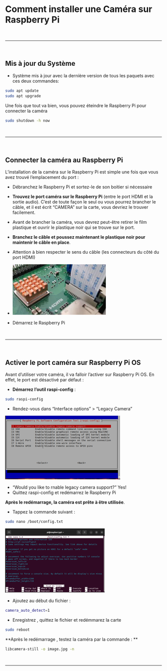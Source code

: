 # Comment installer une Caméra sur Raspberry Pi

&nbsp;
***
&nbsp;

##  Mis à jour du Système

* Système mis à jour avec la dernière version de tous les paquets avec ces deux commandes:

```bash
sudo apt update
sudo apt upgrade
```
Une fois que tout va bien, vous pouvez éteindre le Raspberry Pi pour connecter la caméra

```bash
sudo shutdown -h now
```

&nbsp;
***
&nbsp;

##  Connecter la caméra au Raspberry Pi

L’installation de la caméra sur le Raspberry Pi est simple une fois que vous avez trouvé l’emplacement du port :
* Débranchez le Raspberry Pi et sortez-le de son boitier si nécessaire
* **Trouvez le port caméra sur le Raspberry Pi** (entre le port HDMI et la sortie audio).
C’est de toute façon le seul ou vous pourrez brancher le câble, et il est écrit “CAMERA” sur la carte, vous devriez le trouver facilement.
* Avant de brancher la caméra, vous devrez peut-être retirer le film plastique et ouvrir le plastique noir qui se trouve sur le port.
* **Branchez le câble et poussez maintenant le plastique noir pour maintenir le câble en place**.
* Attention à bien respecter le sens du câble (les connecteurs du côté du port HDMI)

* ![image info](./pictures/camera-cable.webp)
* Démarrez le Raspberry Pi

&nbsp;
***
&nbsp;

##  Activer le port caméra sur Raspberry Pi OS

Avant d’utiliser votre caméra, il va falloir l’activer sur Raspberry Pi OS.
En effet, le port est désactivé par défaut :
* **Démarrez l’outil raspi-config** :
```bash
sudo raspi-config
```
* Rendez-vous dans “Interface options” > “Legacy Camera”

![image info](./pictures/287386264_334147658723007_2872349656411536222_n.png)

* “Would you like to rnable legacy camera support?”
Yes!
* Quittez raspi-config et redémarrez le Raspberry Pi

**Après le redémarrage, la caméra est prête à être utilisée**.

* Tappez la commande suivant :

```bash
sudo nano /boot/config.txt
```
![image info](./pictures/287329394_5171205129623087_6710763010915793580_n.png)
* Ajoutez au début du fichier :
```bash
camera_auto_detect=1
```
* Enregistrez , quittez le fichier et redémmarez la carte

```bash
sudo reboot
```

**Après le redémarrage , testez la caméra par la commande : **

```bash
libcamera-still -o image.jpg -n 
```

&nbsp;
***
&nbsp;
